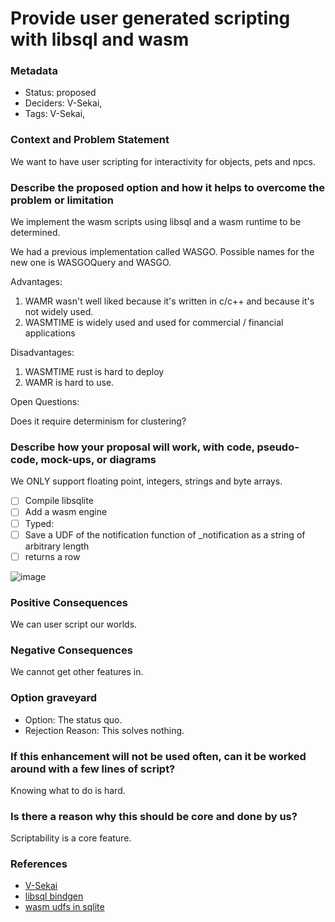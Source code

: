 # Provide user generated scripting with libsql and wasm

### Metadata

- Status: proposed <!-- draft | proposed | rejected | accepted | deprecated | superseded by -->
- Deciders: V-Sekai,
- Tags: V-Sekai,

### Context and Problem Statement

We want to have user scripting for interactivity for objects, pets and npcs.

### Describe the proposed option and how it helps to overcome the problem or limitation

We implement the wasm scripts using libsql and a wasm runtime to be determined.

We had a previous implementation called WASGO. Possible names for the new one is WASGOQuery and WASGO.

Advantages:

1. WAMR wasn't well liked because it's written in c/c++ and because it's not widely used.
2. WASMTIME is widely used and used for commercial / financial applications

Disadvantages:

1. WASMTIME rust is hard to deploy
2. WAMR is hard to use.

Open Questions:

Does it require determinism for clustering?

### Describe how your proposal will work, with code, pseudo-code, mock-ups, or diagrams

We ONLY support floating point, integers, strings and byte arrays.

- [ ] Compile libsqlite
- [ ] Add a wasm engine
- [ ] Typed:
- [ ] Save a UDF of the notification function of \_notification as a string of arbitrary length
- [ ] returns a row

![image](https://user-images.githubusercontent.com/32321/214701442-92179b40-a869-4290-a328-c2ad4c56264a.png)

### Positive Consequences

We can user script our worlds.

### Negative Consequences

We cannot get other features in.

### Option graveyard

- Option: The status quo. <!-- List the proposed options no longer open for consideration. -->
- Rejection Reason: This solves nothing. <!-- List the reasons for the rejection: (the bad traits) -->

### If this enhancement will not be used often, can it be worked around with a few lines of script?

Knowing what to do is hard.

### Is there a reason why this should be core and done by us?

Scriptability is a core feature.

### References

- [V-Sekai](https://v-sekai.org/)
- [libsql bindgen](https://bindgen.libsql.org/)
- [wasm udfs in sqlite](https://blog.chiselstrike.com/webassembly-functions-for-your-sqlite-compatible-database-7e1ad95a2aa7)
